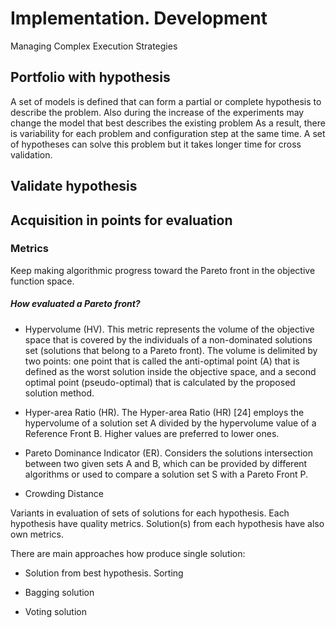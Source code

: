 Implementation. Development
===========================

Managing Complex Execution Strategies

Portfolio with hypothesis
-------------------------

A set of models is defined that can form a partial or complete
hypothesis to describe the problem. Also during the increase of the
experiments may change the model that best describes the existing
problem As a result, there is variability for each problem and
configuration step at the same time. A set of hypotheses can solve this
problem but it takes longer time for cross validation.

Validate hypothesis
-------------------

Acquisition in points for evaluation
------------------------------------

### Metrics

Keep making algorithmic progress toward the Pareto front in the
objective function space.

##### How evaluated a Pareto front?

-   Hypervolume (HV). This metric represents the volume of the objective
    space that is covered by the individuals of a non-dominated
    solutions set (solutions that belong to a Pareto front). The volume
    is delimited by two points: one point that is called the
    anti-optimal point (A) that is defined as the worst solution inside
    the objective space, and a second optimal point (pseudo-optimal)
    that is calculated by the proposed solution method.

-   Hyper-area Ratio (HR). The Hyper-area Ratio (HR) \[24\] employs the
    hypervolume of a solution set A divided by the hypervolume value of
    a Reference Front B. Higher values are preferred to lower ones.

-   Pareto Dominance Indicator (ER). Considers the solutions
    intersection between two given sets A and B, which can be provided
    by different algorithms or used to compare a solution set S with a
    Pareto Front P.

-   Crowding Distance

Variants in evaluation of sets of solutions for each hypothesis. Each
hypothesis have quality metrics. Solution(s) from each hypothesis have
also own metrics.

There are main approaches how produce single solution:

-   Solution from best hypothesis. Sorting

-   Bagging solution

-   Voting solution
